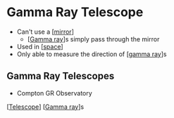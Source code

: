 # Gamma Ray Telescope

- Can't use a [[mirror]]
  - [[Gamma ray]]s simply pass through the mirror
- Used in [[space]]
- Only able to measure the direction of [[gamma ray]]s

## Gamma Ray Telescopes

- Compton GR Observatory

[[Telescope]] [[Gamma ray]]s

[//begin]: # "Autogenerated link references for markdown compatibility"
[mirror]: mirror "Mirror"
[Gamma ray]: gamma-ray "Gamma Ray"
[space]: space "Space"
[gamma ray]: gamma-ray "Gamma Ray"
[Telescope]: telescope "Telescope"
[//end]: # "Autogenerated link references"